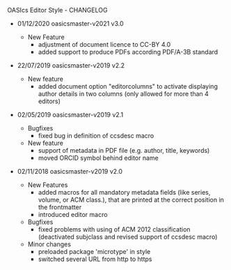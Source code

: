 OASIcs Editor Style - CHANGELOG

* 01/12/2020 oasicsmaster-v2021 v3.0
    * New Feature
        * adjustment of document licence to CC-BY 4.0
        * added support to produce PDFs according PDF/A-3B standard

* 22/07/2019 oasicsmaster-v2019 v2.2
    * New feature
        * added document option "editorcolumns" to activate displaying author details in two columns (only allowed for more than 4 editors)

* 02/05/2019 oasicsmaster-v2019 v2.1
    * Bugfixes
        * fixed bug in definition of ccsdesc macro
    * New feature
        * support of metadata in PDF file (e.g. author, title, keywords)
        * moved ORCID symbol behind editor name  

* 02/11/2018 oasicsmaster-v2019 v2.0
    * New Features
        * added macros for all mandatory metadata fields (like series, volume, or ACM class.), that are printed at the correct position in the frontmatter
        * introduced editor macro
    * Bugfixes
        * fixed problems with using of ACM 2012 classification (deactivated subjclass and revised support of ccsdesc macro)
    * Minor changes
        * preloaded package 'microtype' in style
        * switched several URL from http to https
